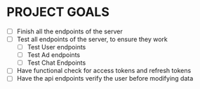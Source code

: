 # PROJECT GOALS

- [ ] Finish all the endpoints of the server
- [ ] Test all endpoints of the server, to ensure they work
    - [ ] Test User endpoints
    - [ ] Test Ad endpoints
    - [ ] Test Chat Endpoints
- [ ] Have functional check for access tokens and refresh tokens
- [ ] Have the api endpoints verify the user before modifying data
